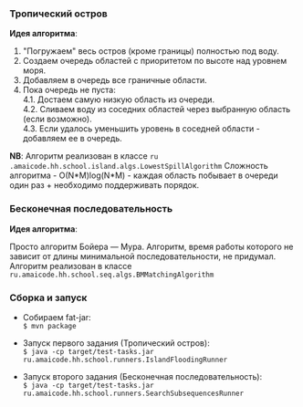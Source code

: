 ### Тропический остров
 
__Идея алгоритма__: 

1. "Погружаем" весь остров (кроме границы) полностью под воду.
2. Создаем очередь областей с приоритетом по высоте над уровнем моря.
3. Добавляем в очередь все граничные области.
4. Пока очередь не пуста: <br />
  4.1. Достаем самую низкую область из очереди. <br />
  4.2. Сливаем воду из соседних областей через выбранную область (если возможно). <br />
  4.3. Если удалось уменьшить уровень в соседней области - добавляем ее в очередь. <br />
  

__NB__: Алгоритм реализован в классе ```ru .amaicode.hh.school.island.algs.LowestSpillAlgorithm``` 
Сложность алгоритма - O(N\*M)log(N\*M) - каждая область побывает в очереди один раз + необходимо поддерживать порядок.

### Бесконечная последовательность

__Идея алгоритма__:

Просто алгоритм Бойера — Мура.
Алгоритм, время работы которого не зависит от длины минимальной последовательности, не придумал.
Алгоритм реализован в классе ```ru.amaicode.hh.school.seq.algs.BMMatchingAlgorithm```

### Сборка и запуск

* Собираем fat-jar: <br />
```$ mvn package ```

* Запуск первого задания (Тропический остров): <br />
```$ java -cp target/test-tasks.jar ru.amaicode.hh.school.runners.IslandFloodingRunner```

* Запуск второго задания (Бесконечная последовательность): <br />
```$ java -cp target/test-tasks.jar ru.amaicode.hh.school.runners.SearchSubsequencesRunner```

